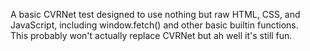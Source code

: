 A basic CVRNet test designed to use nothing but raw HTML, CSS, and JavaScript, including window.fetch() and other basic builtin functions.  
This probably won't actually replace CVRNet but ah well it's still fun.